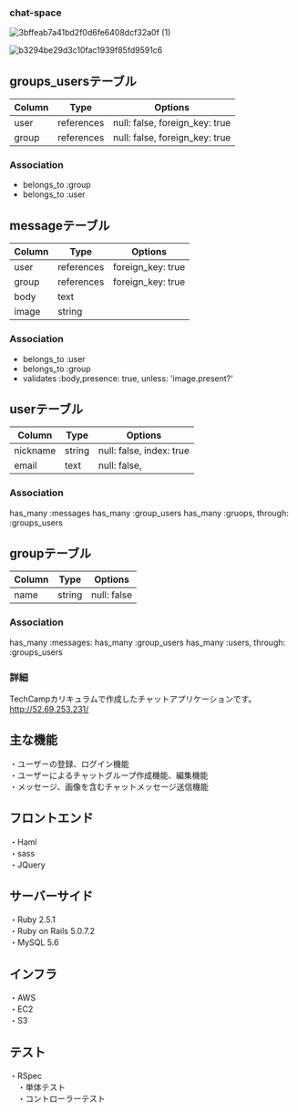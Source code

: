 
### chat-space

![3bffeab7a41bd2f0d6fe6408dcf32a0f (1)](https://user-images.githubusercontent.com/61679701/81254395-eb2e5400-9065-11ea-9045-2e3cbc7573cc.gif)

![b3294be29d3c10fac1939f85fd9591c6](https://user-images.githubusercontent.com/61679701/81254538-61cb5180-9066-11ea-94b0-49754b0cd820.gif)


## groups_usersテーブル

|Column|Type|Options|
|------|----|-------|
|user|references|null: false, foreign_key: true|
|group|references|null: false, foreign_key: true|

### Association
- belongs_to :group
- belongs_to :user




## messageテーブル

|Column|Type|Options|
|------|----|-------|
|user|references|foreign_key: true|
|group|references|foreign_key: true|
|body|text||
|image|string||

### Association
- belongs_to :user
- belongs_to :group
- validates :body,presence: true, unless: 'image.present?'




## userテーブル

|Column|Type|Options|
|------|----|-------|
|nickname|string|null: false, index: true|
|email|text|null: false,|

### Association
has_many :messages
has_many :group_users
has_many :gruops, through: :groups_users




## groupテーブル

|Column|Type|Options|
|------|----|-------|
|name|string|null: false|

### Association
has_many :messages:
has_many :group_users
has_many :users, through: :groups_users


### 詳細

TechCampカリキュラムで作成したチャットアプリケーションです。
http://52.69.253.231/

## 主な機能
・ユーザーの登録、ログイン機能<br>
・ユーザーによるチャットグループ作成機能、編集機能<br>
・メッセージ、画像を含むチャットメッセージ送信機能<br>

## フロントエンド
・Haml<br>
・sass<br>
・JQuery<br>

## サーバーサイド
・Ruby 2.5.1<br>
・Ruby on Rails 5.0.7.2<br>
・MySQL 5.6<br>

## インフラ
・AWS<br>
  ・EC2<br>
  ・S3<br>
## テスト
・RSpec<br>
　・単体テスト<br>
　・コントローラーテスト<br>

